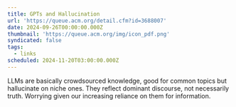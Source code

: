 ```yaml
---
title: GPTs and Hallucination
url: 'https://queue.acm.org/detail.cfm?id=3688007'
date: 2024-09-26T00:00:00.000Z
thumbnail: 'https://queue.acm.org/img/icon_pdf.png'
syndicated: false
tags:
  - links
scheduled: 2024-11-20T03:00:00.000Z
---
```


LLMs are basically crowdsourced knowledge, good for common topics but hallucinate on niche ones. They reflect dominant discourse, not necessarily truth. Worrying given our increasing reliance on them for information.
